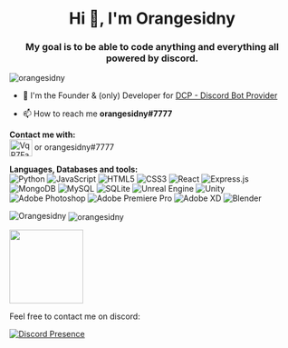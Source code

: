 <h1 align="center">Hi 👋, I'm Orangesidny</h1>
<h3 align="center">My goal is to be able to code anything and everything all powered by discord.</h3>

<p align="left"> <img src="https://komarev.com/ghpvc/?username=orangesidny&label=Profile%20views&color=0e75b6&style=flat" alt="orangesidny" />

  - 🔭 I'm the Founder & (only) Developer for [DCP - Discord Bot Provider](https://oranges.host/store)
  
  - 📫 How to reach me **orangesidny#7777**
  

**Contact me with:** <br>
<a href="https://discord.gg/4qCugg5nmw" target="blank"><img align="center" src="https://raw.githubusercontent.com/rahuldkjain/github-profile-readme-generator/master/src/images/icons/Social/discord.svg" alt="VqR7FaEkUr" height="30" width="40" /></a> or orangesidny#7777

**Languages, Databases and tools:**
<br>
![Python](https://img.shields.io/badge/python-3670A0?style=for-the-badge&logo=python&logoColor=ffdd54)
![JavaScript](https://img.shields.io/badge/javascript-%23323330.svg?style=for-the-badge&logo=javascript&logoColor=%23F7DF1E)
![HTML5](https://img.shields.io/badge/html5-%23E34F26.svg?style=for-the-badge&logo=html5&logoColor=white)
![CSS3](https://img.shields.io/badge/css3-%231572B6.svg?style=for-the-badge&logo=css3&logoColor=white)
![React](https://img.shields.io/badge/react-%2320232a.svg?style=for-the-badge&logo=react&logoColor=%2361DAFB)
![Express.js](https://img.shields.io/badge/express.js-%23404d59.svg?style=for-the-badge&logo=express&logoColor=%2361DAFB)
![MongoDB](https://img.shields.io/badge/MongoDB-%234ea94b.svg?style=for-the-badge&logo=mongodb&logoColor=white)
![MySQL](https://img.shields.io/badge/mysql-%2300f.svg?style=for-the-badge&logo=mysql&logoColor=white)
![SQLite](https://img.shields.io/badge/sqlite-%2307405e.svg?style=for-the-badge&logo=sqlite&logoColor=white)
![Unreal Engine](https://img.shields.io/badge/unrealengine-%23313131.svg?style=for-the-badge&logo=unrealengine&logoColor=white)
![Unity](https://img.shields.io/badge/unity-%23000000.svg?style=for-the-badge&logo=unity&logoColor=white)
![Adobe Photoshop](https://img.shields.io/badge/adobephotoshop-%2331A8FF.svg?style=for-the-badge&logo=adobephotoshop&logoColor=white)
![Adobe Premiere Pro](https://img.shields.io/badge/Adobe%20Premiere%20Pro-9999FF.svg?style=for-the-badge&logo=Adobe%20Premiere%20Pro&logoColor=white)
![Adobe XD](https://img.shields.io/badge/Adobe%20XD-470137?style=for-the-badge&logo=Adobe%20XD&logoColor=#FF61F6)
![Blender](https://img.shields.io/badge/blender-%23F5792A.svg?style=for-the-badge&logo=blender&logoColor=white)




![Orangesidny](https://github-readme-stats.vercel.app/api?username=orangesidny&count_private=true&show_icons=true)
<a>
  <img align="center" src="https://github-readme-streak-stats.herokuapp.com/?user=orangesidny&" alt="orangesidny" />
</a>

<img align="" height='130px' src="https://github-readme-stats.vercel.app/api/top-langs/?username=orangesidny&hide_title=true&layout=compact&theme=graywhite" />

Feel free to contact me on discord:


[![Discord Presence](https://lanyard-profile-readme.vercel.app/api/518542720936181771)](https://discord.com/users/518542720936181771)

<!-- [![Top Langs](https://github-readme-stats.vercel.app/api/top-langs/?username=orangesidny&layout=compact)](https://github.com/orangesidny) -->


